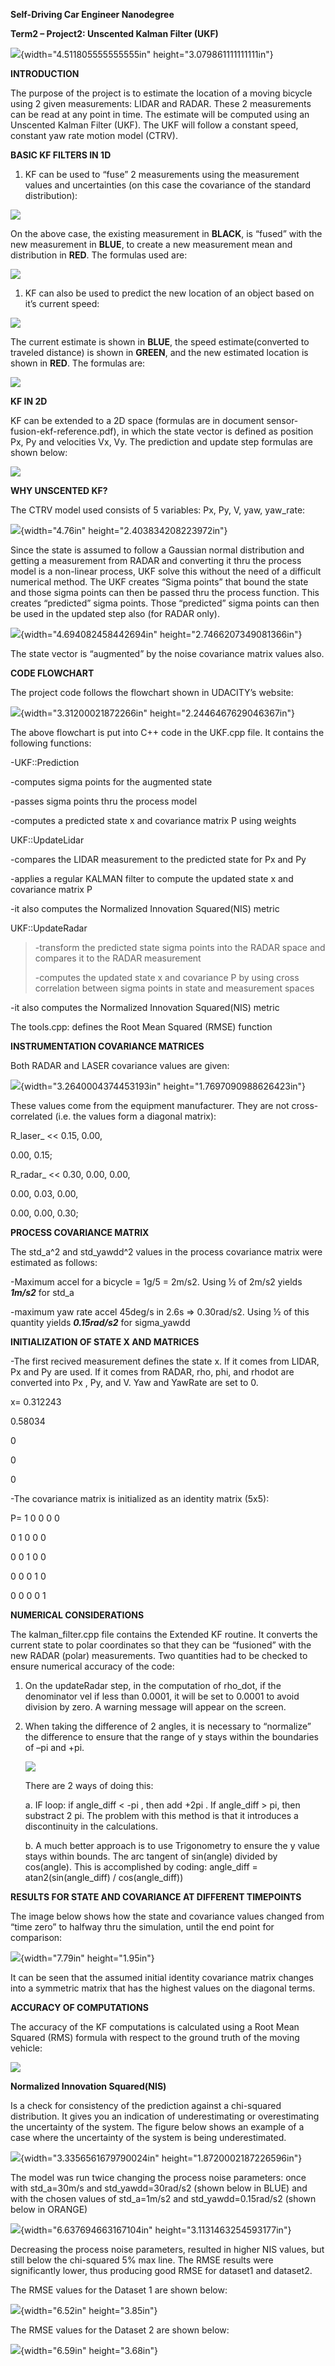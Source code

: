 **Self-Driving Car Engineer Nanodegree**

**Term2 – Project2: Unscented Kalman Filter (UKF)**

![](./media/image1.jpeg){width="4.511805555555555in"
height="3.079861111111111in"}

**INTRODUCTION**

The purpose of the project is to estimate the location of a moving
bicycle using 2 given measurements: LIDAR and RADAR. These 2
measurements can be read at any point in time. The estimate will be
computed using an Unscented Kalman Filter (UKF). The UKF will follow a
constant speed, constant yaw rate motion model (CTRV).

**BASIC KF FILTERS IN 1D**

1.  KF can be used to “fuse” 2 measurements using the measurement values
    and uncertainties (on this case the covariance of the standard
    distribution):

![](./media/image2.jpeg)

On the above case, the existing measurement in **BLACK**, is “fused”
with the new measurement in **BLUE**, to create a new measurement mean
and distribution in **RED**. The formulas used are:

![](./media/image3.jpeg)

1.  KF can also be used to predict the new location of an object based
    on it’s current speed:

![](./media/image4.jpeg)

The current estimate is shown in **BLUE**, the speed estimate(converted
to traveled distance) is shown in **GREEN**, and the new estimated
location is shown in **RED**. The formulas are:

![](./media/image5.jpeg)

**KF IN 2D**

KF can be extended to a 2D space (formulas are in document
sensor-fusion-ekf-reference.pdf), in which the state vector is defined
as position Px, Py and velocities Vx, Vy. The prediction and update step
formulas are shown below:

![](./media/image6.jpeg)

**WHY UNSCENTED KF?**

The CTRV model used consists of 5 variables: Px, Py, V, yaw, yaw\_rate:

![](./media/image7.png){width="4.76in" height="2.403834208223972in"}

Since the state is assumed to follow a Gaussian normal distribution and
getting a measurement from RADAR and converting it thru the process
model is a non-linear process, UKF solve this without the need of a
difficult numerical method. The UKF creates “Sigma points” that bound
the state and those sigma points can then be passed thru the process
function. This creates “predicted” sigma points. Those “predicted” sigma
points can then be used in the updated step also (for RADAR only).

![](./media/image8.png){width="4.694082458442694in"
height="2.7466207349081366in"}

The state vector is “augmented” by the noise covariance matrix values
also.

**CODE FLOWCHART**

The project code follows the flowchart shown in UDACITY’s website:

![](./media/image9.png){width="3.31200021872266in"
height="2.2446467629046367in"}

The above flowchart is put into C++ code in the UKF.cpp file. It
contains the following functions:

-UKF::Prediction

-computes sigma points for the augmented state

-passes sigma points thru the process model

-computes a predicted state x and covariance matrix P using weights

UKF::UpdateLidar

-compares the LIDAR measurement to the predicted state for Px and Py

-applies a regular KALMAN filter to compute the updated state x and
covariance matrix P

-it also computes the Normalized Innovation Squared(NIS) metric

UKF::UpdateRadar

> -transform the predicted state sigma points into the RADAR space and
> compares it to the RADAR measurement
>
> -computes the updated state x and covariance P by using cross
> correlation between sigma points in state and measurement spaces

-it also computes the Normalized Innovation Squared(NIS) metric

The tools.cpp: defines the Root Mean Squared (RMSE) function

**INSTRUMENTATION COVARIANCE MATRICES**

Both RADAR and LASER covariance values are given:

![](./media/image10.png){width="3.2640004374453193in"
height="1.7697090988626423in"}

These values come from the equipment manufacturer. They are not
cross-correlated (i.e. the values form a diagonal matrix):

R\_laser\_ &lt;&lt; 0.15, 0.00,

0.00, 0.15;

R\_radar\_ &lt;&lt; 0.30, 0.00, 0.00,

0.00, 0.03, 0.00,

0.00, 0.00, 0.30;

**PROCESS COVARIANCE MATRIX**

The std\_a\^2 and std\_yawdd\^2 values in the process covariance matrix
were estimated as follows:

-Maximum accel for a bicycle = 1g/5 = 2m/s2. Using ½ of 2m/s2 yields
***1m/s2*** for std\_a

-maximum yaw rate accel 45deg/s in 2.6s =&gt; 0.30rad/s2. Using ½ of
this quantity yields ***0.15rad/s2*** for sigma\_yawdd

**INITIALIZATION OF STATE X AND MATRICES**

-The first recived measurement defines the state x. If it comes from
LIDAR, Px and Py are used. If it comes from RADAR, rho, phi, and rhodot
are converted into Px , Py, and V. Yaw and YawRate are set to 0.

x= 0.312243

0.58034

0

0

0

-The covariance matrix is initialized as an identity matrix (5x5):

P= 1 0 0 0 0

0 1 0 0 0

0 0 1 0 0

0 0 0 1 0

0 0 0 0 1

**NUMERICAL CONSIDERATIONS**

The kalman\_filter.cpp file contains the Extended KF routine. It
converts the current state to polar coordinates so that they can be
“fusioned” with the new RADAR (polar) measurements. Two quantities had
to be checked to ensure numerical accuracy of the code:

1.  On the updateRadar step, in the computation of rho\_dot, if the
    denominator vel if less than 0.0001, it will be set to 0.0001 to
    avoid division by zero. A warning message will appear on the screen.

2.  When taking the difference of 2 angles, it is necessary to
    “normalize” the difference to ensure that the range of y stays
    within the boundaries of –pi and +pi.

    ![](./media/image11.png)

    There are 2 ways of doing this:

    a.  IF loop: if angle\_diff &lt; -pi , then add +2pi . If
        angle\_diff &gt; pi, then substract 2 pi. The problem with this
        method is that it introduces a discontinuity in
        the calculations.

    b.  A much better approach is to use Trigonometry to ensure the y
        value stays within bounds. The arc tangent of sin(angle) divided
        by cos(angle). This is accomplished by coding: angle\_diff
        = atan2(sin(angle\_diff) / cos(angle\_diff))

**RESULTS FOR STATE AND COVARIANCE AT DIFFERENT TIMEPOINTS**

The image below shows how the state and covariance values changed from
“time zero” to halfway thru the simulation, until the end point for
comparison:

![](./media/image12.png){width="7.79in" height="1.95in"}

It can be seen that the assumed initial identity covariance matrix
changes into a symmetric matrix that has the highest values on the
diagonal terms.

**ACCURACY OF COMPUTATIONS**

The accuracy of the KF computations is calculated using a Root Mean
Squared (RMS) formula with respect to the ground truth of the moving
vehicle:

![](./media/image13.jpeg)

**Normalized Innovation Squared(NIS)**

Is a check for consistency of the prediction against a chi-squared
distribution. It gives you an indication of underestimating or
overestimating the uncertainty of the system. The figure below shows an
example of a case where the uncertainty of the system is being
underestimated.

![](./media/image14.png){width="3.3356561679790024in"
height="1.8720002187226596in"}

The model was run twice changing the process noise parameters: once with
std\_a=30m/s and std\_yawdd=30rad/s2 (shown below in BLUE) and with the
chosen values of std\_a=1m/s2 and std\_yawdd=0.15rad/s2 (shown below in
ORANGE)

![](./media/image15.png){width="6.637694663167104in"
height="3.1131463254593177in"}

Decreasing the process noise parameters, resulted in higher NIS values,
but still below the chi-squared 5% max line. The RMSE results were
significantly lower, thus producing good RMSE for dataset1 and dataset2.

The RMSE values for the Dataset 1 are shown below:

![](./media/image16.png){width="6.52in" height="3.85in"}

The RMSE values for the Dataset 2 are shown below:

![](./media/image17.png){width="6.59in" height="3.68in"}

